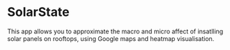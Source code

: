 # SolarState
This app allows you to approximate the macro and micro affect of insatlling solar panels on rooftops, using Google maps and heatmap visualisation.
